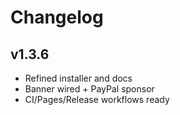# Changelog

## v1.3.6
- Refined installer and docs
- Banner wired + PayPal sponsor
- CI/Pages/Release workflows ready

